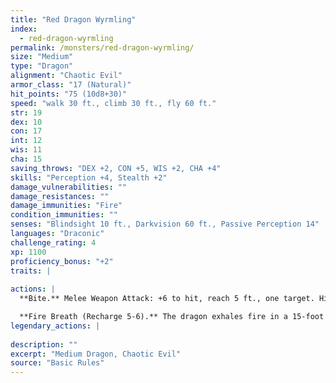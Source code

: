 ```yaml
---
title: "Red Dragon Wyrmling"
index:
  - red-dragon-wyrmling
permalink: /monsters/red-dragon-wyrmling/
size: "Medium"
type: "Dragon"
alignment: "Chaotic Evil"
armor_class: "17 (Natural)"
hit_points: "75 (10d8+30)"
speed: "walk 30 ft., climb 30 ft., fly 60 ft."
str: 19
dex: 10
con: 17
int: 12
wis: 11
cha: 15
saving_throws: "DEX +2, CON +5, WIS +2, CHA +4"
skills: "Perception +4, Stealth +2"
damage_vulnerabilities: ""
damage_resistances: ""
damage_immunities: "Fire"
condition_immunities: ""
senses: "Blindsight 10 ft., Darkvision 60 ft., Passive Perception 14"
languages: "Draconic"
challenge_rating: 4
xp: 1100
proficiency_bonus: "+2"
traits: |
  
actions: |
  **Bite.** Melee Weapon Attack: +6 to hit, reach 5 ft., one target. Hit: 9 (1d10 + 4) piercing damage plus 3 (1d6) fire damage.

  **Fire Breath (Recharge 5-6).** The dragon exhales fire in a 15-foot cone. Each creature in that area must make a DC l3 Dexterity saving throw, taking 24 (7d6) fire damage on a failed save, or half as much damage on a successful one.  
legendary_actions: |
  
description: ""
excerpt: "Medium Dragon, Chaotic Evil"
source: "Basic Rules"
---
```

